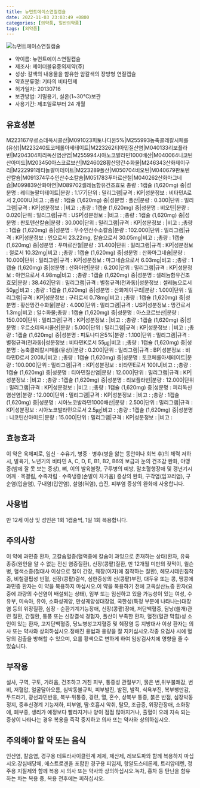 ```yaml
---
title: 뉴먼트에이스연질캡슐
date: 2022-11-03 23:03:49 +0800
categories: [의약품, 일반의약품]
tags: [의약품]
---
```

![뉴먼트에이스연질캡슐](https://nedrug.mfds.go.kr/pbp/cmn/itemImageDownload/147426736741800080)

- 약이름: 뉴먼트에이스연질캡슐
- 제조사: 제이더블유중외제약(주)
- 성상: 갈색의 내용물을 함유한 암갈색의 장방형 연질캡슐
- 약효분류명: 기타의 비타민제
- 허가일자: 20130716
- 보관방법: 기밀용기, 실온(1~30℃)보관
- 사용기간: 제조일로부터 24 개월
## 유효성분
M223167우르소데옥시콜산|M091023피토나디온5%|M255993농축콜레칼시페롤(유상)|M223240토코페롤아세테이트|M223262티아민질산염|M040133리보플라빈|M204304피리독신염산염|M255994시아노코발라민1000배산|M040064니코틴산아미드|M203450아스코르브산|M246028황산망간수화물|M246343산화제이구리|M222991레티놀팔미테이트|M223289폴산|M050704비오틴|M040679판토텐산칼슘|M091374무수인산수소칼슘|M051783푸마르산철|M040262산화마그네슘|M099839산화아연|M089702셀레늄함유건조효모
총량 : 1캡슐 (1,620mg) 중|성분명 : 레티놀팔미테이트|분량 : 1.177|단위 : 밀리그램|규격 : KP|성분정보 : 비타민A로서 2,000IU|비고 : ;총량 : 1캡슐 (1,620mg) 중|성분명 : 폴산|분량 : 0.300|단위 : 밀리그램|규격 : KP|성분정보 : |비고 : ;총량 : 1캡슐 (1,620mg) 중|성분명 : 비오틴|분량 : 0.020|단위 : 밀리그램|규격 : USP|성분정보 : |비고 : ;총량 : 1캡슐 (1,620mg) 중|성분명 : 판토텐산칼슘|분량 : 30.000|단위 : 밀리그램|규격 : KP|성분정보 : |비고 : ;총량 : 1캡슐 (1,620mg) 중|성분명 : 무수인산수소칼슘|분량 : 102.000|단위 : 밀리그램|규격 : KP|성분정보 : 인으로서 23.22mg, 칼슘으로서 30.05mg|비고 : ;총량 : 1캡슐 (1,620mg) 중|성분명 : 푸마르산철|분량 : 31.400|단위 : 밀리그램|규격 : KP|성분정보 : 철로서 10.32mg|비고 : ;총량 : 1캡슐 (1,620mg) 중|성분명 : 산화마그네슘|분량 : 10.000|단위 : 밀리그램|규격 : KP|성분정보 : 마그네슘으로서 6.03mg|비고 : ;총량 : 1캡슐 (1,620mg) 중|성분명 : 산화아연|분량 : 6.200|단위 : 밀리그램|규격 : KP|성분정보 : 아연으로서 4.98mg|비고 : ;총량 : 1캡슐 (1,620mg) 중|성분명 : 셀레늄함유건조효모|분량 : 38.462|단위 : 밀리그램|규격 : 별첨규격(전과동)|성분정보 : 셀레늄으로서 50㎍|비고 : ;총량 : 1캡슐 (1,620mg) 중|성분명 : 산화제이구리|분량 : 1.000|단위 : 밀리그램|규격 : KP|성분정보 : 구리로서 0.78mg|비고 : ;총량 : 1캡슐 (1,620mg) 중|성분명 : 황산망간수화물|분량 : 4.000|단위 : 밀리그램|규격 : USP|성분정보 : 망간로서 1.3mg|비고 : 일수화물;총량 : 1캡슐 (1,620mg) 중|성분명 : 아스코르브산|분량 : 150.000|단위 : 밀리그램|규격 : KP|성분정보 : |비고 : ;총량 : 1캡슐 (1,620mg) 중|성분명 : 우르소데옥시콜산|분량 : 5.000|단위 : 밀리그램|규격 : KP|성분정보 : |비고 : ;총량 : 1캡슐 (1,620mg) 중|성분명 : 피토나디온5%|분량 : 1.100|단위 : 밀리그램|규격 : 별첨규격(전과동)|성분정보 : 비타민K로서 55㎍|비고 : ;총량 : 1캡슐 (1,620mg) 중|성분명 : 농축콜레칼시페롤(유상)|분량 : 0.200|단위 : 밀리그램|규격 : BP|성분정보 : 비타민D로서 200IU|비고 : ;총량 : 1캡슐 (1,620mg) 중|성분명 : 토코페롤아세테이트|분량 : 100.000|단위 : 밀리그램|규격 : KP|성분정보 : 비타민E로서 100IU|비고 : ;총량 : 1캡슐 (1,620mg) 중|성분명 : 티아민질산염|분량 : 12.000|단위 : 밀리그램|규격 : KP|성분정보 : |비고 : ;총량 : 1캡슐 (1,620mg) 중|성분명 : 리보플라빈|분량 : 12.000|단위 : 밀리그램|규격 : KP|성분정보 : |비고 : ;총량 : 1캡슐 (1,620mg) 중|성분명 : 피리독신염산염|분량 : 12.000|단위 : 밀리그램|규격 : KP|성분정보 : |비고 : ;총량 : 1캡슐 (1,620mg) 중|성분명 : 시아노코발라민1000배산|분량 : 2.500|단위 : 밀리그램|규격 : KP|성분정보 : 시아노코발라민으로서 2.5㎍|비고 : ;총량 : 1캡슐 (1,620mg) 중|성분명 : 니코틴산아미드|분량 : 15.000|단위 : 밀리그램|규격 : KP|성분정보 : |비고 :
## 효능효과
이 약은 육체피로, 임신ㆍ수유기, 병중ㆍ병후(병을 앓는 동안이나 회복 후)의 체력 저하 시, 발육기, 노년기의 비타민 A, C, D, E, B1, B2, B6의 보급과 눈의 건조감 완화, 야맹증(밤에 잘 못 보는 증상), 뼈, 이의 발육불량, 구루병의 예방, 말초혈행장애 및 갱년기시 어깨ㆍ목결림, 수족저림ㆍ수족냉증(손발이 차가움) 증상의 완화, 구각염(입꼬리염), 구순염(입술염), 구내염(입안염), 설염(혀염), 습진, 피부염 증상의 완화에 사용합니다.
## 사용법
만 12세 이상 및 성인은 1회 1캡슐씩, 1일 1회 복용합니다.
## 주의사항
이 약에 과민증 환자, 고칼슘혈증(혈액중에 칼슘이 과잉으로 존재하는 상태)환자, 유육종증(원인을 알 수 없는 전신 염증질환), 신장(콩팥)질환, 만 12개월 미만의 젖먹이, 윌슨병, 혈색소증(철대사 이상으로 철이 간장, 췌장(이자)에 침착하는 질환), 헤모시데린침착증, 비철결핍성 빈혈, 신장(콩팥)결석, 심한증상의 신(콩팥)부전, 대두유 또는 콩, 땅콩에 과민증 환자는 이 약을 복용하지 마십시오.이 약을 복용하기 전에 고옥살산뇨증 환자(요중에 과량의 수산염이 배설되는 상태), 임부 또는 임신하고 있을 가능성이 있는 여성, 수유부, 미숙아, 유아, 소화성궤양, 만성궤양성대장염, 국한성(특정 부분에 나타나는)대장염 등의 위장질환, 심장ㆍ순환기계기능장애, 신장(콩팥)장애, 저단백혈증, 담낭(쓸개)관련 질환, 간질환, 통풍 또는 신장결석 경험자, 폴산이 부족한 환자, 혈전(혈관 막힘)성 소인이 있는 환자, 고지단백혈증, 당뇨병성고지혈증 및 췌장염 등 지방대사 이상 환자는 의사 또는 약사와 상의하십시오.정해진 용법과 용량을 잘 지키십시오.각종 요검사 시에 혈당의 검출을 방해할 수 있으며, 요를 황색으로 변하게 하여 임상검사치에 영향을 줄 수 있습니다.
## 부작용
설사, 구역, 구토, 가려움, 건조하고 거친 피부, 통증성 관절부기, 묽은 변,위부불쾌감, 변비, 저혈압, 얼굴달아오름, 심박동불규칙, 피부발진, 발진, 발적, 식욕부진, 복부팽만감, 두드러기, 광선과민반응, 복부·위통증, 경련, 열, 혼수, 상복부 통증, 붉은 반점, 심장박동정지, 중추신경계 기능저하, 피부염, 땀·호흡시 악취, 탈모, 조급증, 위장관장애, 소화장애, 폐부종, 생리가 예정보다 빨라지거나 양이 점점 많아지거나, 출혈이 오래 지속 되는 증상이 나타나는 경우 복용을 즉각 중지하고 의사 또는 약사와 상의하십시오.
## 주의해야 할 약 또는 음식
인산염, 칼슘염, 경구용 테트라사이클린계 제제, 제산제, 레보도파와 함께 복용하지 마십시오.강심배당체, 에스트로겐을 포함한 경구용 피임제, 항알도스테론제, 트리암테렌, 정주용 지질제와 함께 복용 시 의사 또는 약사와 상의하십시오.녹차, 홍차 등 탄닌을 함유하는 차는 복용 중, 복용 전후에는 피하십시오.
